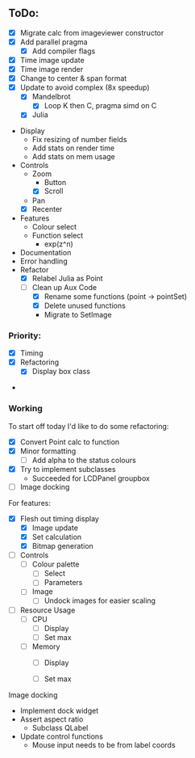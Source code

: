 
## ToDo:
- [x] Migrate calc from imageviewer constructor
- [x] Add parallel pragma
	- [x] Add compiler flags
- [x] Time image update
- [x] Time image render
- [x] Change to center & span format
- [x] Update to avoid complex<double> (8x speedup)
	- [x] Mandelbrot
		- [x] Loop K then C, pragma simd on C
	- [x] Julia
- Display
	- Fix resizing of number fields
	- Add stats on render time
	- Add stats on mem usage
- Controls
	- Zoom
		- Button
		- [x] Scroll
	- Pan
	- [x] Recenter
- Features
	- Colour select
	- Function select
		- exp(z^n)
- Documentation
- Error handling
- Refactor
	- [x] Relabel Julia as Point
	- [ ] Clean up Aux Code
		- [x] Rename some functions (point -> pointSet)
		- [x] Delete unused functions
		- Migrate to SetImage


### Priority:

- [x] Timing
- [x] Refactoring
	- [x] Display box class
- 


### Working


To start off today I'd like to do some refactoring:

- [x] Convert Point calc to function
- [x] Minor formatting
	- [ ] Add alpha to the status colours
- [x] Try to implement subclasses
	- Succeeded for LCDPanel groupbox
- [ ] Image docking

For features:

- [x] Flesh out timing display
	- [x] Image update
	- [x] Set calculation
	- [x] Bitmap generation
- [ ] Controls
	- [ ] Colour palette
		- [ ] Select
		- [ ] Parameters
	- [ ] Image
		- [ ] Undock images for easier scaling
- [ ] Resource Usage
	- [ ] CPU
		- [ ] Display
		- [ ] Set max
	- [ ] Memory
		- [ ] Display
		- [ ] Set max


Image docking

- Implement dock widget
- Assert aspect ratio
	- Subclass QLabel
- Update control functions
	- Mouse input needs to be from label coords
